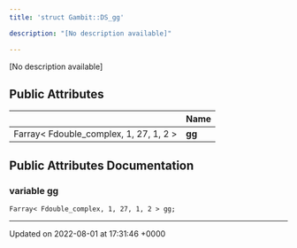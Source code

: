 ```yaml
---
title: 'struct Gambit::DS_gg'

description: "[No description available]"

---
```









[No description available]

## Public Attributes

|                | Name           |
| -------------- | -------------- |
| Farray< Fdouble_complex, 1, 27, 1, 2 > | **[gg](/documentation/code/gambit_sphinxclasses/structgambit_1_1ds__gg/#variable-gg)**  |

## Public Attributes Documentation

### variable gg

```
Farray< Fdouble_complex, 1, 27, 1, 2 > gg;
```


-------------------------------

Updated on 2022-08-01 at 17:31:46 +0000
